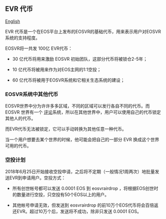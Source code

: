 ## EVR 代币

[English](evr.md)

EVR 代币是一个在EOS平台上发布的EOSVR的基础代币，用来表示用户对EOSVR系统的支持程度。

EOSVR将一共发 100亿 EVR代币：

- 30 亿代币将用来激励 EOSVR 初始团队，这部分代币将被锁仓2-5年；

- 10 亿代币将被用来作为对EOS主网的1:1空投；

- 60 亿代币将被用于EOSVR系统和它相关生态系统的建设；


### EOSVR系统中其他代币

EOSVR世界中分为许许多多区域，不同的区域可以发行各自不同的代币。而EOSVR 世界有一个 [评论](README-cn.md#审核)系统，所以在其他世界中，用户可以使用自己的代币锁定其他人的代币。

而EVR代币无法被锁定，它可以手动转换为其他任意一种代币。

当一个用户想要去某个世界的时候，他可能会把自己的一部分 EVR 换成这个世界可用的代币。


### 空投计划

2018年6月25日开始接收空投申请，之后将不定期（一般情况1周两次）地批量发送EVR到申请用户。空投方式：

- 所有创世帐号都可以发送 0.0001 EOS 到 eosvrairdrop ，将根据EOS创世时的数量进行空投，只空投有50个EOS以上的用户。

- 其他帐号申请无效，但发送到 eosvrairdrop 的前10万个EOS代币将会百倍返还EVR。超过10万个后，发送将不成功，除非只发送 0.0001 EOS。



